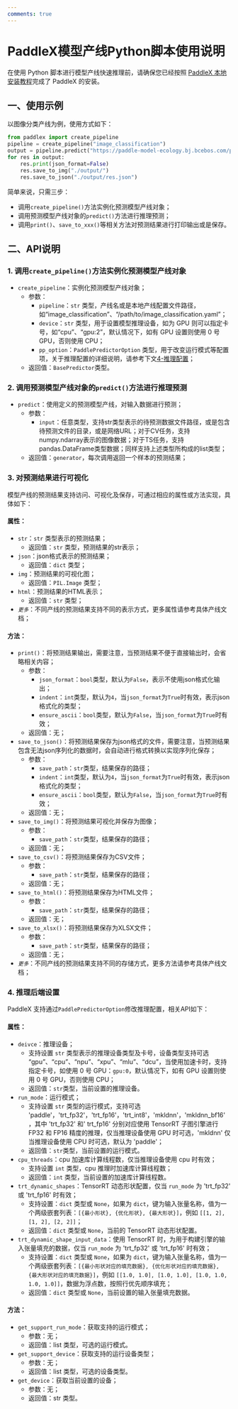 ```yaml
---
comments: true
---
```


# PaddleX模型产线Python脚本使用说明

在使用 Python 脚本进行模型产线快速推理前，请确保您已经按照 [PaddleX 本地安装教程](../../installation/installation.md)完成了 PaddleX 的安装。

## 一、使用示例

以图像分类产线为例，使用方式如下：

```python
from paddlex import create_pipeline
pipeline = create_pipeline("image_classification")
output = pipeline.predict("https://paddle-model-ecology.bj.bcebos.com/paddlex/imgs/demo_image/general_image_classification_001.jpg", batch_size=1, topk=5)
for res in output:
    res.print(json_format=False)
    res.save_to_img("./output/")
    res.save_to_json("./output/res.json")
```

简单来说，只需三步：

* 调用`create_pipeline()`方法实例化预测模型产线对象；
* 调用预测模型产线对象的`predict()`方法进行推理预测；
* 调用`print()`、`save_to_xxx()`等相关方法对预测结果进行打印输出或是保存。

## 二、API说明

### 1. 调用`create_pipeline()`方法实例化预测模型产线对象

* `create_pipeline`：实例化预测模型产线对象；
  * 参数：
    * `pipeline`：`str` 类型，产线名或是本地产线配置文件路径，如“image_classification”、“/path/to/image_classification.yaml”；
    * `device`：`str` 类型，用于设置模型推理设备，如为 GPU 则可以指定卡号，如“cpu”、“gpu:2”，默认情况下，如有 GPU 设置则使用 0 号 GPU，否则使用 CPU；
    * `pp_option`：`PaddlePredictorOption` 类型，用于改变运行模式等配置项，关于推理配置的详细说明，请参考下文[4-推理配置](#4-推理配置)；
  * 返回值：`BasePredictor`类型。

### 2. 调用预测模型产线对象的`predict()`方法进行推理预测

* `predict`：使用定义的预测模型产线，对输入数据进行预测；
  * 参数：
    * `input`：任意类型，支持str类型表示的待预测数据文件路径，或是包含待预测文件的目录，或是网络URL；对于CV任务，支持numpy.ndarray表示的图像数据；对于TS任务，支持pandas.DataFrame类型数据；同样支持上述类型所构成的list类型；
  * 返回值：`generator`，每次调用返回一个样本的预测结果；

### 3. 对预测结果进行可视化

模型产线的预测结果支持访问、可视化及保存，可通过相应的属性或方法实现，具体如下：

#### 属性：

* `str`：`str` 类型表示的预测结果；
  * 返回值：`str` 类型，预测结果的str表示；
* `json`：json格式表示的预测结果；
  * 返回值：`dict` 类型；
* `img`：预测结果的可视化图；
  * 返回值：`PIL.Image` 类型；
* `html`：预测结果的HTML表示；
  * 返回值：`str` 类型；
* _`更多`_：不同产线的预测结果支持不同的表示方式，更多属性请参考具体产线文档；

#### 方法：

* `print()`：将预测结果输出，需要注意，当预测结果不便于直接输出时，会省略相关内容；
  * 参数：
    * `json_format`：`bool`类型，默认为`False`，表示不使用json格式化输出；
    * `indent`：`int`类型，默认为`4`，当`json_format`为`True`时有效，表示json格式化的类型；
    * `ensure_ascii`：`bool`类型，默认为`False`，当`json_format`为`True`时有效；
  * 返回值：无；
* `save_to_json()`：将预测结果保存为json格式的文件，需要注意，当预测结果包含无法json序列化的数据时，会自动进行格式转换以实现序列化保存；
  * 参数：
    * `save_path`：`str`类型，结果保存的路径；
    * `indent`：`int`类型，默认为`4`，当`json_format`为`True`时有效，表示json格式化的类型；
    * `ensure_ascii`：`bool`类型，默认为`False`，当`json_format`为`True`时有效；
  * 返回值：无；
* `save_to_img()`：将预测结果可视化并保存为图像；
  * 参数：
    * `save_path`：`str`类型，结果保存的路径；
  * 返回值：无；
* `save_to_csv()`：将预测结果保存为CSV文件；
  * 参数：
    * `save_path`：`str`类型，结果保存的路径；
  * 返回值：无；
* `save_to_html()`：将预测结果保存为HTML文件；
  * 参数：
    * `save_path`：`str`类型，结果保存的路径；
  * 返回值：无；
* `save_to_xlsx()`：将预测结果保存为XLSX文件；
  * 参数：
    * `save_path`：`str`类型，结果保存的路径；
  * 返回值：无；
* _`更多`_：不同产线的预测结果支持不同的存储方式，更多方法请参考具体产线文档；

### 4. 推理后端设置

PaddleX 支持通过`PaddlePredictorOption`修改推理配置，相关API如下：

#### 属性：

* `deivce`：推理设备；
  * 支持设置 `str` 类型表示的推理设备类型及卡号，设备类型支持可选 “gpu”、“cpu”、“npu”、“xpu”、“mlu”、“dcu”，当使用加速卡时，支持指定卡号，如使用 0 号 GPU：`gpu:0`，默认情况下，如有 GPU 设置则使用 0 号 GPU，否则使用 CPU；
  * 返回值：`str`类型，当前设置的推理设备。
* `run_mode`：运行模式；
  * 支持设置 `str` 类型的运行模式，支持可选 'paddle'，'trt_fp32'，'trt_fp16'，'trt_int8'，'mkldnn'，'mkldnn_bf16'，其中 'trt_fp32' 和' trt_fp16' 分别对应使用 TensorRT 子图引擎进行 FP32 和 FP16 精度的推理，仅当推理设备使用 GPU 时可选，'mkldnn' 仅当推理设备使用 CPU 时可选，默认为 'paddle'；
  * 返回值：`str`类型，当前设置的运行模式。
* `cpu_threads`：cpu 加速库计算线程数，仅当推理设备使用 cpu 时有效；
  * 支持设置 `int` 类型，cpu 推理时加速库计算线程数；
  * 返回值：`int` 类型，当前设置的加速库计算线程数。
* `trt_dynamic_shapes`：TensorRT 动态形状配置，仅当 `run_mode` 为 'trt_fp32' 或 'trt_fp16' 时有效；
  * 支持设置：`dict` 类型或 `None`，如果为 `dict`，键为输入张量名称，值为一个两级嵌套列表：`[{最小形状}, {优化形状}, {最大形状}]`，例如 `[[1, 2], [1, 2], [2, 2]]`；
  * 返回值：`dict` 类型或 `None`，当前的 TensorRT 动态形状配置。
* `trt_dynamic_shape_input_data`：使用 TensorRT 时，为用于构建引擎的输入张量填充的数据，仅当 `run_mode` 为 'trt_fp32' 或 'trt_fp16' 时有效；
  * 支持设置：`dict` 类型或 `None`，如果为 `dict`，键为输入张量名称，值为一个两级嵌套列表：`[{最小形状对应的填充数据}, {优化形状对应的填充数据}, {最大形状对应的填充数据}]`，例如 `[[1.0, 1.0], [1.0, 1.0], [1.0, 1.0, 1.0, 1.0]]`，数据为浮点数，按照行优先顺序填充；
  * 返回值：`dict` 类型或 `None`，当前设置的输入张量填充数据。

#### 方法：

* `get_support_run_mode`：获取支持的运行模式；
  * 参数：无；
  * 返回值：list 类型，可选的运行模式。
* `get_support_device`：获取支持的运行设备类型；
  * 参数：无；
  * 返回值：list 类型，可选的设备类型。
* `get_device`：获取当前设置的设备；
  * 参数：无；
  * 返回值：str 类型。
